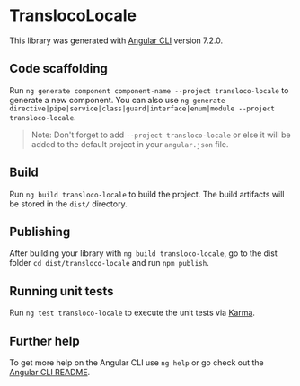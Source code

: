 # TranslocoLocale

This library was generated with [Angular CLI](https://github.com/angular/angular-cli) version 7.2.0.

## Code scaffolding

Run `ng generate component component-name --project transloco-locale` to generate a new component. You can also use `ng generate directive|pipe|service|class|guard|interface|enum|module --project transloco-locale`.

> Note: Don't forget to add `--project transloco-locale` or else it will be added to the default project in your `angular.json` file.

## Build

Run `ng build transloco-locale` to build the project. The build artifacts will be stored in the `dist/` directory.

## Publishing

After building your library with `ng build transloco-locale`, go to the dist folder `cd dist/transloco-locale` and run `npm publish`.

## Running unit tests

Run `ng test transloco-locale` to execute the unit tests via [Karma](https://karma-runner.github.io).

## Further help

To get more help on the Angular CLI use `ng help` or go check out the [Angular CLI README](https://github.com/angular/angular-cli/blob/master/README.md).
